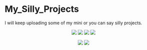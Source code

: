 # My_Silly_Projects
I will keep uploading some of my mini or you can say silly projects.

<p align="center">
  <img src="https://img.shields.io/github/license/inferiorAK/My_Silly_Projects?style=for-the-badge">
  <img src="https://img.shields.io/github/stars/inferiorAK/My_Silly_Projects?style=for-the-badge">
  <img src="https://img.shields.io/github/issues/inferiorAK/My_Silly_Projects?color=red&style=for-the-badge">
  <img src="https://img.shields.io/github/forks/inferiorAK/My_Silly_Projects?color=teal&style=for-the-badge">
</p>
<p align="center">
  <img src="https://img.shields.io/badge/Author-InferiorAK-blue?style=flat-square">
  <img src="https://hits.seeyoufarm.com/api/count/incr/badge.svg?url=https%3A%2F%2Fgithub.com%2FInferiorAK%2FMy_Silly_Projects&title=Visitors&edge_flat=false"/>
</p>
